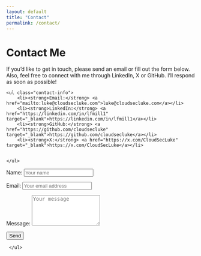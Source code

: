 ```yaml
---
layout: default
title: "Contact"
permalink: /contact/
---
```


<div class="content">
    <h1>Contact Me</h1>
    <p>If you’d like to get in touch, please send an email or fill out the form below. Also, feel free to connect with me through LinkedIn, X or GitHub. I’ll respond as soon as possible!</p>

    <ul class="contact-info">
        <li><strong>Email:</strong> <a href="mailto:luke@cloudsecluke.com">luke@cloudsecluke.com</a></li>
        <li><strong>LinkedIn:</strong> <a href="https://linkedin.com/in/lfmill1" target="_blank">https://linkedin.com/in/lfmill1</a></li>
        <li><strong>GitHub:</strong> <a href="https://github.com/cloudsecluke" target="_blank">https://github.com/cloudsecluke</a></li>
        <li><strong>X:</strong> <a href="https://x.com/CloudSecLuke" target="_blank">https://x.com/CloudSecLuke</a></li>

        
    </ul>

<form action="https://formspree.io/f/xzzdelgw" method="POST" class="contact-form">
        <label for="name">Name:</label>
        <input type="text" id="name" name="name" placeholder="Your name" required>

<label for="email">Email:</label>
        <input type="email" id="email" name="_replyto" placeholder="Your email address" required>

<label for="message">Message:</label>
        <textarea id="message" name="message" rows="5" placeholder="Your message" required></textarea>

<button type="submit">Send</button>
    </form>

     </ul>
     
</div>
